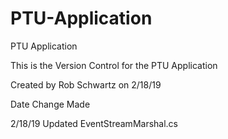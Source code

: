 # PTU-Application
PTU Application


This is the Version Control for the PTU Application

Created by Rob Schwartz on 2/18/19

Date				Change Made

2/18/19				Updated EventStreamMarshal.cs